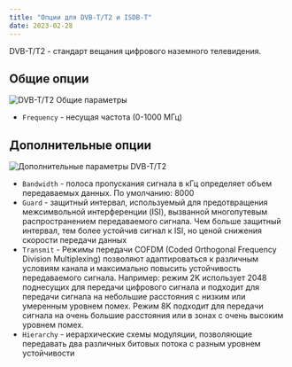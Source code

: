 ```yaml
---
title: "Опции для DVB-T/T2 и ISDB-T"
date: 2023-02-28
---
```


DVB-T/T2 - стандарт вещания цифрового наземного телевидения.

## Общие опции[](https://help.cesbo.com/astra/receiving/dvb/t#general-options)

![DVB-T/T2 Общие параметры](https://cdn.cesbo.com/help/astra/receiving/dvb/t/general.png)

- `Frequency` - несущая частота (0-1000 МГц)

## Дополнительные опции[](https://help.cesbo.com/astra/receiving/dvb/t#advanced-options)

![Дополнительные параметры DVB-T/T2](https://cdn.cesbo.com/help/astra/receiving/dvb/t/advanced.png)

- `Bandwidth` - полоса пропускания сигнала в кГц определяет объем передаваемых данных. По умолчанию: 8000
- `Guard` - защитный интервал, используемый для предотвращения межсимвольной интерференции (ISI), вызванной многопутевым распространением передаваемого сигнала. Чем больше защитный интервал, тем более устойчив сигнал к ISI, но ценой снижения скорости передачи данных
- `Transmit` - Режимы передачи COFDM (Coded Orthogonal Frequency Division Multiplexing) позволяют адаптироваться к различным условиям канала и максимально повысить устойчивость передаваемого сигнала. Например: режим 2K использует 2048 поднесущих для передачи цифрового сигнала и подходит для передачи сигнала на небольшие расстояния с низким или умеренным уровнем помех. Режим 8K подходит для передачи сигнала на очень большие расстояния или в зонах с очень высоким уровнем помех.
- `Hierarchy` - иерархические схемы модуляции, позволяющие передавать два различных битовых потока с разным уровнем устойчивости
